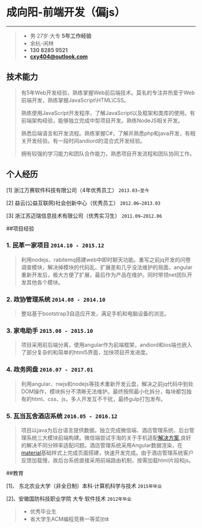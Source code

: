 # 成向阳-前端开发（偏js）
------ 

> * 男·27岁·大专  **5年工作经验** 
> * 余杭-闲林
> * **130 8285 9521**
> * **cxy404@outlook.com** 


## 技术能力

>有5年Web开发经验，熟练掌握Web前后端技术。莫名的专注并热爱于Web前端开发，熟练掌握JavaScript\HTML\CSS。
>
>熟练使用JavaScript开发程序，了解JavaScript以及框架和类库的使用。有前端架构经验，能够独立完成中型项目开发。熟练NodeJS相关开发。
>
>熟悉后端语言和开发流程。熟练掌握C#，了解并熟悉php和java开发，有相关开发经验。有一段时间andiord的混合式开发经验。
>
>拥有较强的学习能力和团队合作能力，熟悉项目开发流程和团队协同工作。
  

## 个人经历

[1] 浙江万赛软件科技有限公司（4年优秀员工） `2013.03—至今 `

[2] 益云(公益互联网)社会创新中心（优秀员工）  `2012.06—2013.03`

[3] 浙江苏迈瑞信息技术有限公司（优秀实习生） `2011.09—2012.06`

  
##项目经验

### 1. 民革一家项目  `2014.10 - 2015.12`
>利用nodejs、rabitemq搭建web中即时聊天功能。重写之前jq开发的问卷调查模块，解决掉模块的代码乱、扩展差和几乎没法维护的局面，angular重新开发后，极大方便了扩展，最后作为产品在维护。同时带领net团队开发其他各个模块。


### 2. 政协管理系统 `2014.08 - 2014.10`
>整站基于bootstrap3自适应开发，满足手机和电脑设备的浏览。 


### 3. 家电助手 `2015.08 - 2015.10`
>项目采用前后端分离，使用angular作为前端框架，andiord和ios端也嵌入了部分复杂的和简单的html5界面，加快项目开发进度。

### 4. 政务网盘 `2016.07 - 2017.01`
>利用angular、nwjs和nodejs等技术重新开发云盘，解决之前jq代码中到处DOM操作，模块拆分不清晰无法维护。最终按照最小化拆分，每块都包独有的html、css、js，多人开发互不干扰，最终gulp打包发布。

### 5. 瓦当瓦舍酒店系统 `2016.05 - 2016.12`
>项目以java为后台语言提供数据。独立完成微信端、酒店管理系统、后台管理系统三大模块前端构建。微信端尝试手淘的关于手机适配[解决方案](https://github.com/amfe/article/issues/17),良好的解决不同分辨率适配问题。酒店管理系统采用Angular数据渲染，在[material](https://material.angularjs.org)基础样式上完成页面搭建，快速开发完成。由于酒店管理系统客户反馈加载慢，故后台系统直接采用前端路由机制，按需加载html片段和js。

##教育
 
[1]、 东北农业大学（非全日制）本科·计算机科学与技术 `2015年毕业`

[2]、安徽国防科技职业学院    大专·软件技术    `2012年毕业`
>* 优秀毕业生
>* 省大学生ACM编程竞赛一等奖`团体`



